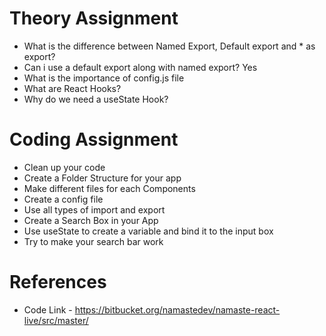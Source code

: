 # Theory Assignment

- What is the difference between Named Export, Default export and \* as export?
- Can i use a default export along with named export?
  Yes
- What is the importance of config.js file
- What are React Hooks?
- Why do we need a useState Hook?

# Coding Assignment

- Clean up your code
- Create a Folder Structure for your app
- Make different files for each Components
- Create a config file
- Use all types of import and export
- Create a Search Box in your App
- Use useState to create a variable and bind it to the input box
- Try to make your search bar work

# References

- Code Link - https://bitbucket.org/namastedev/namaste-react-live/src/master/
